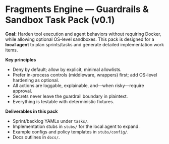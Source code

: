 # Fragments Engine — Guardrails & Sandbox Task Pack (v0.1)

**Goal:** Harden tool execution and agent behaviors without requiring Docker, while allowing optional OS-level sandboxes.
This pack is designed for a **local agent** to plan sprints/tasks and generate detailed implementation work items.

**Key principles**
- Deny by default; allow by explicit, minimal allowlists.
- Prefer in-process controls (middleware, wrappers) first; add OS-level hardening as optional.
- All actions are loggable, explainable, and—when risky—require approval.
- Secrets never leave the guardrail boundary in plaintext.
- Everything is testable with deterministic fixtures.

**Deliverables in this pack**
- Sprint/backlog YAMLs under `tasks/`.
- Implementation stubs in `stubs/` for the local agent to expand.
- Example configs and policy templates in `stubs/config/`.
- Docs outlines in `docs/`.
